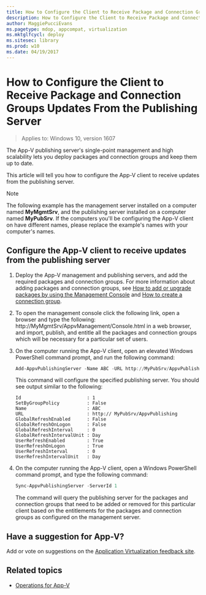 ```yaml
---
title: How to Configure the Client to Receive Package and Connection Groups Updates From the Publishing Server (Windows 10)
description: How to Configure the Client to Receive Package and Connection Groups Updates From the Publishing Server
author: MaggiePucciEvans
ms.pagetype: mdop, appcompat, virtualization
ms.mktglfcycl: deploy
ms.sitesec: library
ms.prod: w10
ms.date: 04/19/2017
---
```

# How to Configure the Client to Receive Package and Connection Groups Updates From the Publishing Server

>Applies to: Windows 10, version 1607

The App-V publishing server's single-point management and high scalability lets you deploy packages and connection groups and keep them up to date.

This article will tell you how to configure the App-V client to receive updates from the publishing server.

>[!NOTE]
>The following example has the management server installed on a computer named **MyMgmtSrv**, and the publishing server installed on a computer named **MyPubSrv**. If the computers you'll be configuring the App-V client on have different names, please replace the example's names with your computer's names.

## Configure the App-V client to receive updates from the publishing server

1. Deploy the App-V management and publishing servers, and add the required packages and connection groups. For more information about adding packages and connection groups, see [How to add or upgrade packages by using the Management Console](appv-add-or-upgrade-packages-with-the-management-console.md) and [How to create a connection group](appv-create-a-connection-group.md).
2. To open the management console click the following link, open a browser and type the following: http://MyMgmtSrv/AppvManagement/Console.html in a web browser, and import, publish, and entitle all the packages and connection groups which will be necessary for a particular set of users.
3. On the computer running the App-V client, open an elevated Windows PowerShell command prompt, and run the following command:

    ```PowerShell
    Add-AppvPublishingServer -Name ABC -URL http://MyPubSrv/AppvPublishing
    ```

    This command will configure the specified publishing server. You should see output similar to the following:
    
    ```
    Id                        : 1
    SetByGroupPolicy          : False
    Name                      : ABC
    URL                       : http:// MyPubSrv/AppvPublishing
    GlobalRefreshEnabled      : False
    GlobalRefreshOnLogon      : False
    GlobalRefreshInterval     : 0
    GlobalRefreshIntervalUnit : Day
    UserRefreshEnabled        : True
    UserRefreshOnLogon        : True
    UserRefreshInterval       : 0
    UserRefreshIntervalUnit   : Day
    ```

4.  On the computer running the App-V client, open a Windows PowerShell command prompt, and type the following command:

    ```PowerShell
    Sync-AppvPublishingServer -ServerId 1
    ```

    The command will query the publishing server for the packages and connection groups that need to be added or removed for this particular client based on the entitlements for the packages and connection groups as configured on the management server.

## Have a suggestion for App-V?

Add or vote on suggestions on the [Application Virtualization feedback site](https://appv.uservoice.com/forums/280448-microsoft-application-virtualization).

## Related topics

* [Operations for App-V](appv-operations.md)
